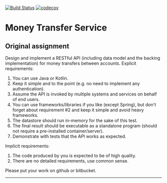 [![Build Status](https://travis-ci.com/xotonic/mts.svg?token=F6qbtxyqHpqyfLyrcR2K&branch=master)](https://travis-ci.com/xotonic/mts)
[![codecov](https://codecov.io/gh/xotonic/mts/branch/master/graph/badge.svg?token=ggYiC1FP97)](https://codecov.io/gh/xotonic/mts)

# Money Transfer Service

## Original assignment

Design and implement a RESTful API (including data model and the backing implementation) for money transfers between accounts. 
Explicit requirements: 
1. You can use Java or Kotlin. 
2. Keep it simple and to the point (e.g. no need to implement any authentication).
3. Assume the API is invoked by multiple systems and services on behalf of end users. 
4. You can use frameworks/libraries if you like (except Spring), but don't forget about 
requirement #2 and keep it simple and avoid heavy frameworks. 
5. The datastore should run in-memory for the sake of this test. 
6. The final result should be executable as a standalone program (should not require a 
pre-installed container/server). 
7. Demonstrate with tests that the API works as expected.

Implicit requirements: 
1. The code produced by you is expected to be of high quality. 
2. There are no detailed requirements, use common sense. 


Please put your work on github or bitbucket. 

---

